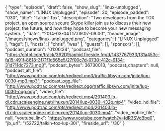 {
  "type": "episode",
  "draft": false,
  "show_slug": "linux-unplugged",
  "show_name": "LINUX Unplugged",
  "episode": 30,
  "episode_padded": "030",
  "title": "Talkin' Tox",
  "description": "Two developers from the TOX project, an open source secure Skype killer join us to discuss their new project, the future, and how they hope to become your new messaging system. ",
  "date": "2014-03-04T17:09:07-08:00",
  "header_image": "/images/shows/linux-unplugged.png",
  "categories": [
    "LINUX Unplugged"
  ],
  "tags": [],
  "hosts": [
    "chris",
    "wes"
  ],
  "guests": [],
  "sponsors": [],
  "podcast_duration": "01:00:34",
  "podcast_file": "https://chtbl.com/track/392D9/aphid.fireside.fm/d/1437767933/f31a453c-fa15-491f-8618-3f71f1d565e5/27f00c7d-0730-412c-9134-31d711dc7273.mp3",
  "podcast_bytes": 36730013,
  "podcast_chapters": null,
  "podcast_alt_file": "http://www.podtrac.com/pts/redirect.mp3/traffic.libsyn.com/jnite/lup-0030-mp3.mp3",
  "podcast_ogg_file": "http://www.podtrac.com/pts/redirect.ogg/traffic.libsyn.com/jnite/lup-0030-ogg.ogg",
  "video_file": "http://www.podtrac.com/pts/redirect.mp4/201403.jb-dl.cdn.scaleengine.net/linuxun/2014/lup-0030-432p.mp4",
  "video_hd_file": "http://www.podtrac.com/pts/redirect.mp4/201403.jb-dl.cdn.scaleengine.net/linuxun/2014/lup-0030.mp4",
  "video_mobile_file": null,
  "youtube_link": "https://www.youtube.com/watch?v=IdR3SVcBbq0",
  "jb_url": "/52722/talkin-tox-lup-30/",
  "fireside_url": "/30"
}

